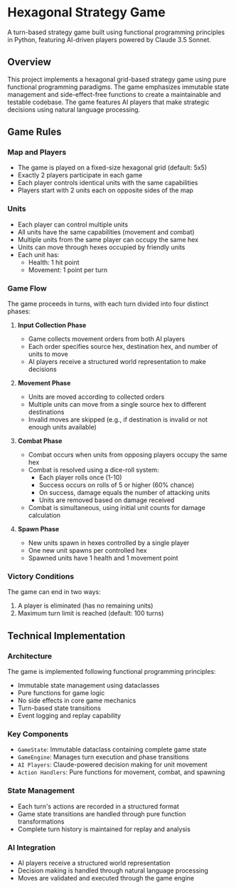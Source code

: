 # Hexagonal Strategy Game

A turn-based strategy game built using functional programming principles in Python, featuring AI-driven players powered by Claude 3.5 Sonnet.

## Overview

This project implements a hexagonal grid-based strategy game using pure functional programming paradigms. The game emphasizes immutable state management and side-effect-free functions to create a maintainable and testable codebase. The game features AI players that make strategic decisions using natural language processing.

## Game Rules

### Map and Players
- The game is played on a fixed-size hexagonal grid (default: 5x5)
- Exactly 2 players participate in each game
- Each player controls identical units with the same capabilities
- Players start with 2 units each on opposite sides of the map

### Units
- Each player can control multiple units
- All units have the same capabilities (movement and combat)
- Multiple units from the same player can occupy the same hex
- Units can move through hexes occupied by friendly units
- Each unit has:
  - Health: 1 hit point
  - Movement: 1 point per turn

### Game Flow
The game proceeds in turns, with each turn divided into four distinct phases:

1. **Input Collection Phase**
   - Game collects movement orders from both AI players
   - Each order specifies source hex, destination hex, and number of units to move
   - AI players receive a structured world representation to make decisions

2. **Movement Phase**
   - Units are moved according to collected orders
   - Multiple units can move from a single source hex to different destinations
   - Invalid moves are skipped (e.g., if destination is invalid or not enough units available)

3. **Combat Phase**
   - Combat occurs when units from opposing players occupy the same hex
   - Combat is resolved using a dice-roll system:
     - Each player rolls once (1-10)
     - Success occurs on rolls of 5 or higher (60% chance)
     - On success, damage equals the number of attacking units
     - Units are removed based on damage received
   - Combat is simultaneous, using initial unit counts for damage calculation

4. **Spawn Phase**
   - New units spawn in hexes controlled by a single player
   - One new unit spawns per controlled hex
   - Spawned units have 1 health and 1 movement point

### Victory Conditions
The game can end in two ways:
1. A player is eliminated (has no remaining units)
2. Maximum turn limit is reached (default: 100 turns)

## Technical Implementation

### Architecture
The game is implemented following functional programming principles:
- Immutable state management using dataclasses
- Pure functions for game logic
- No side effects in core game mechanics
- Turn-based state transitions
- Event logging and replay capability

### Key Components
- `GameState`: Immutable dataclass containing complete game state
- `GameEngine`: Manages turn execution and phase transitions
- `AI Players`: Claude-powered decision making for unit movement
- `Action Handlers`: Pure functions for movement, combat, and spawning

### State Management
- Each turn's actions are recorded in a structured format
- Game state transitions are handled through pure function transformations
- Complete turn history is maintained for replay and analysis

### AI Integration
- AI players receive a structured world representation
- Decision making is handled through natural language processing
- Moves are validated and executed through the game engine
